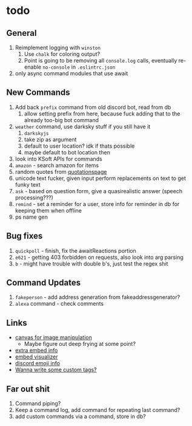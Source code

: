 # todo

## General

1. Reimplement logging with `winston`
   1. Use `chalk` for coloring output?
   2. Point is going to be removing all `console.log` calls, eventually re-enable `no-console` in `.eslintrc.json`
2. only async command modules that use await

## New Commands

1. Add back `prefix` command from old discord bot, read from db
   1. allow setting prefix from here, because fuck adding that to the already too-big bot command
2. `weather` command, use darksky stuff if you still have it
   1. `darkskyjs`
   2. take zip as argument
   3. default to user location? idk if thats possible
   4. maybe default to bot location then
3. look into KSoft APIs for commands
4. `amazon` - search amazon for items
5. random quotes from [quotationspage](http://quotationspage.com/random.php)
6. unicode text fucker, given input perform replacements on text to get funky text
7. `ask` - based on question form, give a quasirealistic answer (speech processing???)
8. `remind` - set a reminder for a user, store info for reminder in db for keeping them when offline
9. ps name gen

## Bug fixes

1. `quickpoll` - finish, fix the awaitReactions portion
2. `e621` - getting 403 forbidden on requests, also look into arg parsing
3. `b` - might have trouble with double b's, just test the regex shit

## Command Updates

1. `fakeperson` - add address generation from fakeaddressgenerator?
2. `alexa` command - check comments

## Links

- [canvas for image manipulation](https://discordjs.guide/popular-topics/canvas.html#setting-up-canvas)
  - Maybe figure out deep frying at some point?
- [extra embed info](https://discordjs.guide/popular-topics/embeds.html#embed-preview)
- [embed visualizer](https://leovoel.github.io/embed-visualizer/)
- [discord emoji info](https://github.com/AnIdiotsGuide/discordjs-bot-guide/blob/master/coding-guides/using-emojis.md)
- [Wanna write some custom tags?](https://developer.mozilla.org/en-US/docs/Web/JavaScript/Reference/Template_literals#Tagged_templates)

## Far out shit

1. Command piping?
2. Keep a command log, add command for repeating last command?
3. add custom commands via a command, store in db?
